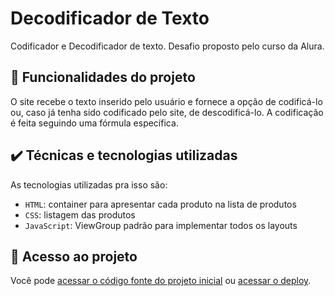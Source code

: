 # Decodificador de Texto

Codificador e Decodificador de texto. Desafio proposto pelo curso da Alura.

## 🔨 Funcionalidades do projeto

O site recebe o texto inserido pelo usuário e fornece a opção de codificá-lo ou, caso já tenha sido codificado pelo site, de descodificá-lo. A codificação é feita seguindo uma fórmula específica.

## ✔️ Técnicas e tecnologias utilizadas

As tecnologias utilizadas pra isso são:

- `HTML`: container para apresentar cada produto na lista de produtos
- `CSS`: listagem das produtos
- `JavaScript`: ViewGroup padrão para implementar todos os layouts

## 📁 Acesso ao projeto

Você pode [acessar o código fonte do projeto inicial](https://github.com/PedroArthur04/desafioalura.gitl) ou [acessar o deploy](https://decodificadordetexto-g41h36u3h-pedroarthur04s-projects.vercel.app/).

